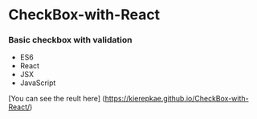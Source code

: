 # CheckBox-with-React

### Basic checkbox with validation

- ES6
- React 
- JSX
- JavaScript




[You can see the reult here] (https://kierepkae.github.io/CheckBox-with-React/)


